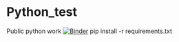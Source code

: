 # Python_test
Public python work
[![Binder](https://mybinder.org/badge_logo.svg)](https://mybinder.org/v2/gh/RSalgadoAyala/Python_test/tree/main/MatplolibEX)
pip install -r requirements.txt
